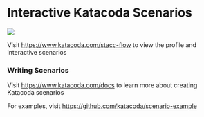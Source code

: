# Interactive Katacoda Scenarios

[![](http://shields.katacoda.com/katacoda/stacc-flow/count.svg)](https://www.katacoda.com/stacc-flow "Get your profile on Katacoda.com")

Visit https://www.katacoda.com/stacc-flow to view the profile and interactive scenarios

### Writing Scenarios
Visit https://www.katacoda.com/docs to learn more about creating Katacoda scenarios

For examples, visit https://github.com/katacoda/scenario-example

